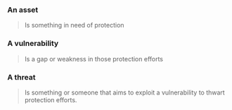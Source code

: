 ### An asset
>Is something in need of protection
### A vulnerability
>Is a gap or weakness in those protection efforts

### A threat
>Is something or someone that aims to exploit a vulnerability to thwart protection efforts.
